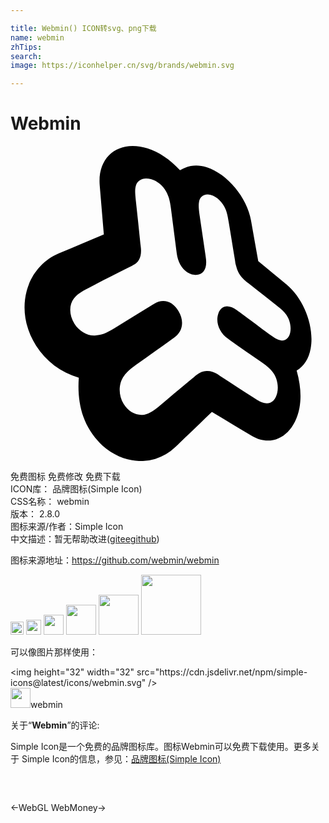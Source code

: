 ```yaml
---

title: Webmin() ICON转svg、png下载
name: webmin
zhTips: 
search: 
image: https://iconhelper.cn/svg/brands/webmin.svg

---
```


# Webmin  <small style="font-size: 60%;font-weight: 100"></small>

<div id="svg" class="svg-wrap">
<svg role="img" xmlns="http://www.w3.org/2000/svg" viewBox="0 0 24 24"><title>Webmin icon</title><path d="M9.3 0C7.75.006 6.64 1.157 6.798 3.006c.102 1.227.209 2.473.313 3.729-1.08.455-2.218.934-3.428 1.446-1.255.536-2.123 1.609-2.457 2.885-.34 1.3-.135 2.808.723 4.143.763 1.195 1.856 2.006 3.255 2.445-.08 1.092.03 2.08.34 2.955.138.389.316.755.533 1.098.798 1.269 1.978 2.029 3.183 2.235a3.783 3.783 0 0 0 3.294-.998c.98-.945 1.907-1.838 2.79-2.684 1.047.63 2.056 1.235 3.038 1.827 1.604.957 3.243-.084 3.63-2.115.162-.847.09-1.792-.21-2.862.57-.351.925-.901 1.066-1.671.305-1.634-.503-3.782-1.827-4.88-.702-.582-1.427-1.177-2.164-1.783l-.005-.023c-.186-1.05-.367-2.08-.548-3.09-.306-1.724-1.799-3.538-3.374-4.04-.722-.23-1.393-.158-2.035.225-.779-.824-1.593-1.38-2.48-1.664A3.682 3.682 0 0 0 9.301 0zm1.019 2.479c.12-.003.25.012.381.048.467.125.912.49 1.155.932.198.368.29.67.37 1.298l.404 3.143c.013.099.027.195.038.293.115.889.644 1.528 1.33 1.619.659.087 1.01-.43.89-1.26a12.25 12.25 0 0 0-.038-.278l-.442-3.005c-.063-.425-.084-.75-.05-.96.052-.465.422-.707.896-.579.479.131.927.572 1.134 1.097.106.266.154.473.236.964.157.941.312 1.89.472 2.868.013.087.028.174.039.267.019.09.045.169.068.25l.002.014.001.002.023.084v-.002c0-.004 0-.007-.002-.01l.003.007v.003c.099.374.344.746.706 1.03.065.052.139.103.205.16.73.573 1.442 1.14 2.141 1.686.421.33.573.484.74.717.269.38.382.934.287 1.359-.087.393-.341.627-.658.59-.26-.031-.48-.137-.924-.465-.734-.55-1.484-1.112-2.26-1.684-.068-.048-.144-.1-.213-.152-.646-.476-1.208-.385-1.424.265-.222.666.09 1.449.754 1.914.072.05.153.107.223.158.81.567 1.605 1.12 2.38 1.66.329.229.573.444.735.638.357.409.527 1.08.404 1.642-.132.593-.514.902-.978.796-.235-.05-.411-.144-.832-.417-.817-.53-1.657-1.079-2.523-1.637-.08-.05-.16-.104-.237-.16-.273-.166-.537-.242-.768-.233h-.002c-.26-.017-.531.078-.792.286-.072.06-.146.117-.213.18-.809.666-1.647 1.375-2.535 2.122-.48.4-.696.557-1.017.67-.645.246-1.358-.03-1.804-.739-.421-.692-.404-1.589.032-2.154.185-.252.498-.54.93-.846.94-.672 1.83-1.305 2.676-1.912.077-.052.152-.104.228-.159.641-.455.764-1.26.312-2.011-.44-.75-1.17-.976-1.86-.559a5.307 5.307 0 0 0-.235.146c-.895.549-1.834 1.128-2.824 1.739-.638.384-.976.509-1.452.531-.59.03-1.205-.332-1.564-.904-.407-.636-.421-1.427-.03-1.918.22-.288.455-.463 1.13-.809 1.043-.54 2.045-1.048 2.995-1.525.082-.05.163-.084.247-.125.058-.029.112-.063.159-.097.425-.188.632-.657.566-1.293-.012-.107-.02-.21-.037-.312a375.257 375.257 0 0 0-.351-3.316c-.07-.66-.063-.892.021-1.154.1-.313.39-.493.752-.503zM7.11 6.736l.002.026a.022.022 0 0 1-.003-.005v-.018l.001-.002zm.004.043l.006.087c-.003-.026-.005-.051-.01-.08 0-.003.003-.005.004-.008zm.01.136l.003.025h-.002v-.015c0-.003.002-.005 0-.008v-.001zm.005.04v.012c-.001-.003-.003-.005-.003-.008.002 0 .002-.002.003-.004zm10.1 2.322l.002.012c0 .002 0 .004.003.007l-.006-.018zm.005.019c.005.015.008.034.013.05l-.01-.044a.011.011 0 0 1-.003-.007z"/></svg>
</div>
<detail full-name='webmin'></detail>

<div class="detail-page">
<p>
<span><span class="badge-success badge">免费图标</span> <span class="badge-success badge">免费修改</span>  <span class="badge-success badge">免费下载</span> </span>
<br/>
<span>
ICON库：
<span class="badge-secondary badge">品牌图标(Simple Icon)</span> 
</span>
<br/>
<span>
CSS名称：
<span class="badge-secondary badge">webmin</span> 
</span>

<br/>
<span>
版本：
<span class="badge-secondary badge">2.8.0</span> 
</span>
<br/>
<span>图标来源/作者：<span class="badge-light badge">Simple Icon</span></span> 
<br/>
<span class="zh-detail">中文描述：暂无<span class="help-link"><span>帮助改进</span>(<a href="https://gitee.com/liuwave/icon-helper/edit/master/json/brands/webmin.json" target="_blank" rel="noopener noreferrer">gitee</a><a href="https://github.com/liuwave/icon-helper/edit/master/json/brands/webmin.json" target="_blank" rel="noopener noreferrer">github</a></span>)</span><br/>
</p>
</div><div class="description description alert alert-light"><p>图标来源地址：<a href="https://github.com/webmin/webmin" target="_blank" rel="noopener noreferrer">https://github.com/webmin/webmin</a></p></div>
<div class="alert alert-dark">
<img height="21" width="21" src="https://cdn.jsdelivr.net/npm/simple-icons@latest/icons/webmin.svg" />
<img height="24" width="24" src="https://cdn.jsdelivr.net/npm/simple-icons@latest/icons/webmin.svg" />
<img height="32" width="32" src="https://cdn.jsdelivr.net/npm/simple-icons@latest/icons/webmin.svg" />
<img height="48" width="48" src="https://cdn.jsdelivr.net/npm/simple-icons@latest/icons/webmin.svg" />
<img height="64" width="64" src="https://cdn.jsdelivr.net/npm/simple-icons@latest/icons/webmin.svg" />
<img height="96" width="96" src="https://cdn.jsdelivr.net/npm/simple-icons@latest/icons/webmin.svg" />

</div>
<div>
  <p>可以像图片那样使用：    
  </p>
  <div class="alert alert-primary" style="font-size: 14px">
    &lt;img height="32" width="32" src="https://cdn.jsdelivr.net/npm/simple-icons@latest/icons/webmin.svg" /&gt;
    <copy-btn content='<img height="32" width="32" src="https://cdn.jsdelivr.net/npm/simple-icons@latest/icons/webmin.svg" />'></copy-btn>
  </div>
  <div class="alert alert-secondary">
    <img height="32" width="32" src="https://cdn.jsdelivr.net/npm/simple-icons@latest/icons/webmin.svg" />webmin
    <copy-btn content="webmin" btn-title="复制图标名称"></copy-btn>
  </div>
</div>
<div class="icon-detail__container">
<p>关于“<b>Webmin</b>”的评论:</p>
</div>
<Vssue title="关于“Webmin”的评论" />
<div><p>Simple Icon是一个免费的品牌图标库。图标Webmin可以免费下载使用。更多关于  Simple Icon的信息，参见：<a target="_blank" href="https://iconhelper.cn/brands.html">品牌图标(Simple Icon)</a>
</p></div>


<div style="padding:2rem 0 " class="page-nav"><p class="inner"><span class="prev">←<router-link to="/icon/webgl.html">WebGL</router-link></span> <span class="next"><router-link to="/icon/webmoney.html">WebMoney</router-link>→</span></p></div>
